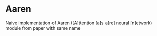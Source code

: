 # Aaren
Naive implementation of Aaren ([A]ttention [a]s a[re] neural [n]etwork) module from paper with same name
